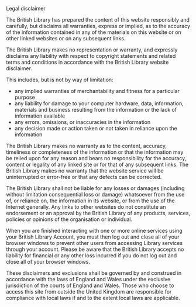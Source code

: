 Legal disclaimer

The British Library has prepared the content of this website responsibly and carefully, but disclaims all warranties, express or implied, as to the accuracy of the information contained in any of the materials on this website or on other linked websites or on any subsequent links.

The British Library makes no representation or warranty, and expressly disclaims any liability with respect to copyright statements and related terms and conditions in accordance with the British Library website disclaimer.

This includes, but is not by way of limitation:

*   any implied warranties of merchantability and fitness for a particular purpose
*   any liability for damage to your computer hardware, data, information, materials and business resulting from the information or the lack of information available
*   any errors, omissions, or inaccuracies in the information
*   any decision made or action taken or not taken in reliance upon the information

The British Library makes no warranty as to the content, accuracy, timeliness or completeness of the information or that the information may be relied upon for any reason and bears no responsibility for the accuracy, content or legality of any linked site or for that of any subsequent links. The British Library makes no warranty that the website service will be uninterrupted or error-free or that any defects can be corrected.

The British Library shall not be liable for any losses or damages (including without limitation consequential loss or damage) whatsoever from the use of, or reliance on, the information in its website, or from the use of the Internet generally. Any links to other websites do not constitute an endorsement or an approval by the British Library of any products, services, policies or opinions of the organisation or individual.

When you are finished interacting with one or more online services using your British Library Account, you must then log out and close all of your browser windows to prevent other users from accessing Library services through your account. Please be aware that the British Library accepts no liability for financial or any other loss incurred if you do not log out and close all of your browser windows.

These disclaimers and exclusions shall be governed by and construed in accordance with the laws of England and Wales under the exclusive jurisdiction of the courts of England and Wales. Those who choose to access this site from outside the United Kingdom are responsible for compliance with local laws if and to the extent local laws are applicable.